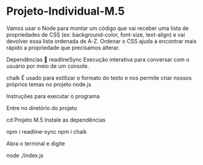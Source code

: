 # Projeto-Individual-M.5

Vamos usar o Node para montar um código que vai receber uma lista de propriedades de CSS 
(ex: background-color, font-size, text-align) e vai devolver essa lista ordenada de A-Z. 
Ordenar o CSS ajuda a encontrar mais rápido a propriedade que precisamos alterar.


Dependências 🛒
readlineSync Execução interativa para conversar com o usuário por meio de um console.

chalk É usado para estilizar o formato do texto e nos permite criar nossos próprios temas no projeto node.js


Instruções para executar o programa

Entre no diretório do projeto

  cd Projeto M.5
Instale as dependências

  npm i readline-sync
  npm i chalk

Abra o terminal e digite

node ./index.js
